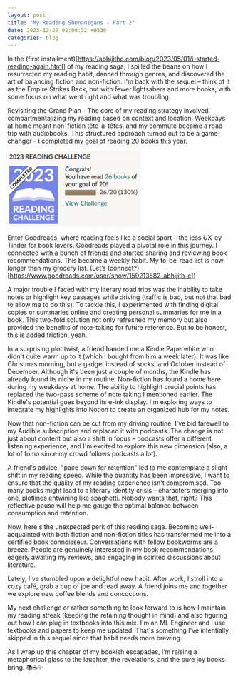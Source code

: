 ```yaml
---
layout: post
title: "My Reading Shenanigans - Part 2"
date: 2023-12-29 02:00:32 +0530
categories: blog
---
```


In the (first installment)[https://abhijithc.com/blog/2023/05/01/i-started-reading-again.html] of my reading saga, I spilled the beans on how I resurrected my reading habit, danced through genres, and discovered the art of balancing fiction and non-fiction.  I'm back with the sequel – think of it as the Empire Strikes Back, but with fewer lightsabers and more books, with some focus on what went right and what was troubling.

Revisiting the Grand Plan - The core of my reading strategy involved compartmentalizing my reading based on context and location. Weekdays at home meant non-fiction tête-à-têtes, and my commute became a road trip with audiobooks. This structured approach turned out to be a game-changer - I completed my goal of reading 20 books this year.

<img src="/assets/2023-12-29/challenge.png" width="300">

Enter Goodreads, where reading feels like a social sport – the less UX-ey Tinder for book lovers. Goodreads played a pivotal role in this journey. I connected with a bunch of friends and started sharing and reviewing book recommendations. This became a weekly habit. My to-be-read list is now longer than my grocery list. (Let’s (connect?)[https://www.goodreads.com/user/show/159213582-abhijith-c])

A major trouble I faced with my literary road trips was the inability to take notes or highlight key passages while driving (traffic is bad, but not that bad to allow me to do this). To tackle this, I experimented with finding digital copies or summaries online and creating personal summaries for me in a book. This two-fold solution not only refreshed my memory but also provided the benefits of note-taking for future reference. But to be honest, this is added friction, yeah.

In a surprising plot twist, a friend handed me a Kindle Paperwhite who didn't quite warm up to it (which I bought from him a week later). It was like Christmas morning, but a gadget instead of socks, and October instead of December. Although it's been just a couple of months, the Kindle has already found its niche in my routine. Non-fiction has found a home here during my weekdays at home. The ability to highlight crucial points has replaced the two-pass scheme of note taking I mentioned earlier. The Kindle's potential goes beyond its e-ink display. I'm exploring ways to integrate my highlights into Notion to create an organized hub for my notes.

Now that non-fiction can be cut from my driving routine, I've bid farewell to my Audible subscription and replaced it with podcasts. The change is not just about content but also a shift in focus – podcasts offer a different listening experience, and I'm excited to explore this new dimension (also, a lot of fomo since my crowd follows podcasts a lot).

A friend's advice, "pace down for retention" led to me contemplate a slight shift in my reading speed. While the quantity has been impressive, I want to ensure that the quality of my reading experience isn't compromised. Too many books might lead to a literary identity crisis – characters merging into one, plotlines entwining like spaghetti. Nobody wants that, right? This reflective pause will help me gauge the optimal balance between consumption and retention.

Now, here's the unexpected perk of this reading saga. Becoming well-acquainted with both fiction and non-fiction titles has transformed me into a certified book connoisseur. Conversations with fellow bookworms are a breeze. People are genuinely interested in my book recommendations, eagerly awaiting my reviews, and engaging in spirited discussions about literature.

Lately, I've stumbled upon a delightful new habit. After work, I stroll into a cozy café, grab a cup of joe and read away. A friend joins me and together we explore new coffee blends and concoctions.

My next challenge or rather something to look forward to is how I maintain my reading streak (keeping the retaining thought in mind) and also figuring out how I can plug in textbooks into this mix. I'm an ML Engineer and I use textbooks and papers to keep me updated. That's something I've intentially skipped in this sequel since that habit needs more brewing.

As I wrap up this chapter of my bookish escapades, I’m raising a metaphorical glass to the laughter, the revelations, and the pure joy books bring. 📚☕️✨